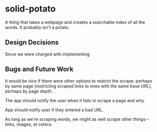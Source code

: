 # solid-potato

A thing that takes a webpage and creates a searchable index of all the words.
It probably isn't a potato.

## Design Decisions
Since we were charged with implementing


## Bugs and Future Work
It would be nice if there were other options to restrict the scrape: perhaps by
same page (restricting scraped links to ones with the same base URL), perhaps by
page depth.

The app should notify the user when it fails to scrape a page and why.

App should notify user if they entered a bad URL.

As long as we're scraping words, we might as well scrape other things--links,
images, et cetera.

